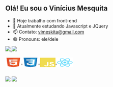 ## Olá! Eu sou o Vinícius Mesquita

- 🔭 Hoje trabalho com front-end
- 🌱 Atualmente estudando Javascript e JQuery
- 📫 Contato: vimeskita@gmail.com
- 😄 Pronouns: ele/dele

 <div>
  <a href="https://github.com/vimeskita">
  <img height="150em" src="https://github-readme-stats.vercel.app/api?username=vimeskita&show_icons=true&theme=dark&include_all_commits=true&count_private=true"/>
  <img height="150em" src="https://github-readme-stats.vercel.app/api/top-langs/?username=vimeskita&layout=compact&langs_count=7&theme=dark"/>
</div>
<div style="display: inline_block"><br>
  <img align="center" alt="VM-HTML" height="30" width="50" src="https://raw.githubusercontent.com/devicons/devicon/master/icons/html5/html5-original.svg">
  <img align="center" alt="VM-CSS" height="30" width="50" src="https://raw.githubusercontent.com/devicons/devicon/master/icons/css3/css3-original.svg">
  <img align="center" alt="VM-Js" height="30" width="50" src="https://raw.githubusercontent.com/devicons/devicon/master/icons/javascript/javascript-plain.svg">
  <img align="center" alt="VM-React" height="30" width="50" src="https://raw.githubusercontent.com/devicons/devicon/master/icons/react/react-original.svg">
</div>

##
<div>
 <a href="https://instagram.com/vi_meskita" target="_blank"><img src="https://img.shields.io/badge/-Instagram-%23E4405F?style=for-the-badge&logo=instagram&logoColor=white"  target="_blank"></a>
 <a href = "mailto:vimeskita@gmail.com"><img src="https://img.shields.io/badge/-Gmail-%23333?style=for-the-badge&logo=gmail&logoColor=white" target="_blank"></a>
</div>

